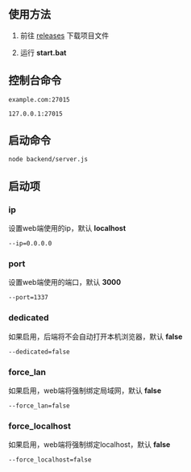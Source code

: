 ## 使用方法

1. 前往 [releases](https://github.com/zetsr/SteamServerQuery/releases) 下载项目文件

2. 运行 **start.bat**

## 控制台命令

```example.com:27015```

```127.0.0.1:27015```

## 启动命令

```node backend/server.js ```

## 启动项

### ip

设置web端使用的ip，默认 **localhost** 

```--ip=0.0.0.0```

### port

设置web端使用的端口，默认 **3000**

```--port=1337```

### dedicated

如果启用，后端将不会自动打开本机浏览器，默认 **false**

```--dedicated=false```

### force_lan

如果启用，web端将强制绑定局域网，默认 **false**

```--force_lan=false```

### force_localhost

如果启用，web端将强制绑定localhost，默认 **false**

```--force_localhost=false```
